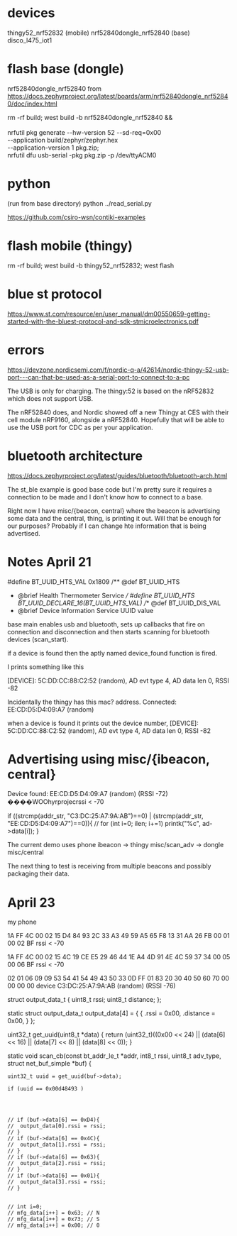 # devices

thingy52_nrf52832 (mobile)
nrf52840dongle_nrf52840 (base)
disco_l475_iot1


# flash base (dongle) 
nrf52840dongle_nrf52840
from https://docs.zephyrproject.org/latest/boards/arm/nrf52840dongle_nrf52840/doc/index.html



rm -rf build; west build -b nrf52840dongle_nrf52840 && \
\
nrfutil pkg generate --hw-version 52 --sd-req=0x00 \
    --application build/zephyr/zephyr.hex \
    --application-version 1 pkg.zip; \
nrfutil dfu usb-serial -pkg pkg.zip -p /dev/ttyACM0


# python
(run from base directory)
python ../read_serial.py


https://github.com/csiro-wsn/contiki-examples


# flash mobile (thingy)

rm -rf build; west build -b thingy52_nrf52832; west flash



# blue st protocol
https://www.st.com/resource/en/user_manual/dm00550659-getting-started-with-the-bluest-protocol-and-sdk-stmicroelectronics.pdf



# errors

https://devzone.nordicsemi.com/f/nordic-q-a/42614/nordic-thingy-52-usb-port---can-that-be-used-as-a-serial-port-to-connect-to-a-pc

The USB is only for charging. The thingy:52 is based on the nRF52832 which does not support USB. 


The nRF52840 does, and Nordic showed off a new Thingy at CES with their cell module nRF9160, alongside a nRF52840. Hopefully that will be able to use the USB port for CDC as per your application. 



# bluetooth architecture

https://docs.zephyrproject.org/latest/guides/bluetooth/bluetooth-arch.html




The st_ble example is good base code but I'm pretty sure it requires a connection to be made and I don't know how to connect to a base.

Right now I have misc/{beacon, central} where the beacon is advertising some data and the central, thing, is printing it out.  Will that be enough for our purposes?  Probably if I can change hte information that is being advertised.



# Notes April 21

#define BT_UUID_HTS_VAL 0x1809
/** @def BT_UUID_HTS
 *  @brief Health Thermometer Service
 */
#define BT_UUID_HTS \
	BT_UUID_DECLARE_16(BT_UUID_HTS_VAL)
/** @def BT_UUID_DIS_VAL
 *  @brief Device Information Service UUID value


base main enables usb and bluetooth, sets up callbacks that fire on connection and disconnection and then starts scanning for bluetooth devices (scan_start).

if a device is found then the aptly named device_found function is fired.

I prints something like this 

[DEVICE]: 5C:DD:CC:88:C2:52 (random), AD evt type 4, AD data len 0, RSSI -82


Incidentally the thingy has this mac? address.
Connected: EE:CD:D5:D4:09:A7 (random)


when a device is found it prints out the device number, 
[DEVICE]: 5C:DD:CC:88:C2:52 (random), AD evt type 4, AD data len 0, RSSI -82



# Advertising using misc/{ibeacon, central}

Device found: EE:CD:D5:D4:09:A7 (random) (RSSI -72)
����WOOhyrprojecrssi < -70





if ((strcmp(addr_str, "C3:DC:25:A7:9A:AB")==0) | (strcmp(addr_str, "EE:CD:D5:D4:09:A7")==0)){
    // for (int i=0; i<ad->len; i+=1) printk("%c", ad->data[i]);
}


The current demo uses
phone ibeacon -> thingy misc/scan_adv -> dongle misc/central

The next thing to test is receiving from multiple beacons and possibly packaging their data.



# April 23

my phone

1A FF 4C 00 02 15 D4 84 93 2C 33 A3 49 59 A5 65 F8 13 31 AA 26 FB 00 01 00 02 BF rssi < -70


1A FF 4C 00 02 15 4C 19 CE E5 29 46 44 1E A4 4D 91 4E 4C 59 37 34 00 05 00 06 BF rssi < -70

02 01 06 09 09 53 54 41 54 49 43 50 33 0D FF 01 83 20 30 40 50 60 70 00 00 00 00 device C3:DC:25:A7:9A:AB (random) (RSSI -76)


















struct output_data_t {
	uint8_t  rssi;
	uint8_t  distance;
};

static struct output_data_t output_data[4] = {
	{
		.rssi = 0x00,
		.distance = 0x00,
	}
};

uint32_t get_uuid(uint8_t *data)
{
	return (uint32_t)((0x00 << 24) || (data[6] << 16) || (data[7] << 8) || (data[8] << 0));
}

static void scan_cb(const bt_addr_le_t *addr, int8_t rssi, uint8_t adv_type,
		    struct net_buf_simple *buf)
{


	uint32_t uuid = get_uuid(buf->data);

	if (uuid == 0x00d48493 )




	// if (buf->data[6] == 0xD4){
	// 	output_data[0].rssi = rssi;
	// }
	// if (buf->data[6] == 0x4C){
	// 	output_data[1].rssi = rssi;
	// }
	// if (buf->data[6] == 0x63){
	// 	output_data[2].rssi = rssi;
	// }
	// if (buf->data[6] == 0x01){
	// 	output_data[3].rssi = rssi;
	// }


	// int i=0;
	// mfg_data[i++] = 0x63; // N 
	// mfg_data[i++] = 0x73; // S
	// mfg_data[i++] = 0x00; // 0

